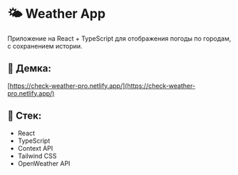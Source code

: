 # 🌤️ Weather App

Приложение на React + TypeScript для отображения погоды по городам, с сохранением истории.

## 🚀 Демка:
[https://check-weather-pro.netlify.app/](https://check-weather-pro.netlify.app/)

## 🔧 Стек:
- React
- TypeScript
- Context API
- Tailwind CSS
- OpenWeather API
